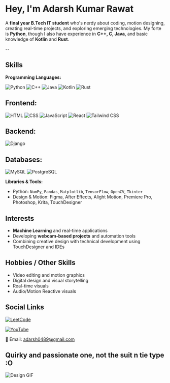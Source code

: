 # Hey, I'm Adarsh Kumar Rawat
A **final year B.Tech IT student** who's nerdy about coding, motion designing, creating real-time projects, and exploring emerging technologies. My forte is **Python**, though I also have experience in **C++, C, Java**, and basic knowledge of **Kotlin** and **Rust**.  

--

##  Skills

**Programming Languages:**  

![Python](https://img.shields.io/badge/Python-FFD43B?logo=python&logoColor=blue) 
![C++](https://img.shields.io/badge/C++-00599C?logo=c%2B%2B&logoColor=white) 
![Java](https://img.shields.io/badge/Java-007396?logo=java&logoColor=white) 
![Kotlin](https://img.shields.io/badge/Kotlin-0095D5?logo=kotlin&logoColor=white) 
![Rust](https://img.shields.io/badge/Rust-000000?logo=rust&logoColor=white)


 **Frontend:**
- 
  ![HTML](https://img.shields.io/badge/HTML-E34F26?logo=html5&logoColor=white)  ![CSS](https://img.shields.io/badge/CSS-1572B6?logo=css3&logoColor=white) ![JavaScript](https://img.shields.io/badge/JavaScript-F7DF1E?logo=javascript&logoColor=black)  ![React](https://img.shields.io/badge/React-61DAFB?logo=react&logoColor=black)  ![Tailwind CSS](https://img.shields.io/badge/Tailwind_CSS-06B6D4?logo=tailwind-css&logoColor=white)

 **Backend:**
- 
  ![Django](https://img.shields.io/badge/Django-092E20?logo=django&logoColor=white) 

 **Databases:**
- 
  ![MySQL](https://img.shields.io/badge/MySQL-4479A1?logo=mysql&logoColor=white)  ![PostgreSQL](https://img.shields.io/badge/PostgreSQL-336791?logo=postgresql&logoColor=white)
  
**Libraries & Tools:**  
- Python: `NumPy`, `Pandas`, `Matplotlib`, `TensorFlow`, `OpenCV`, `Tkinter`    
- Design & Motion: Figma, After Effects, Alight Motion, Premiere Pro, Photoshop, Krita, TouchDesigner  



## Interests

- **Machine Learning** and real-time applications  
- Developing **webcam-based projects** and automation tools  
- Combining creative design with technical development using TouchDesigner and IDEs  



## Hobbies / Other Skills

- Video editing and motion graphics  
- Digital design and visual storytelling  
- Real-time visuals  
- Audio/Motion Reactive visuals  



## Social Links

[![LeetCode](https://img.shields.io/badge/LeetCode-FFA116?logo=leetcode&logoColor=black)](https://leetcode.com/u/isanz/) 

[![YouTube](https://img.shields.io/badge/YouTube-FF0000?logo=youtube&logoColor=white)](https://www.youtube.com/@imsanzu)  

📧 Email: adarsh0489@gmail.com  



## Quirky and passionate one, not the suit n tie type :O 


![Design GIF](https://i.pinimg.com/originals/45/98/03/459803401c356fece9f4e7173deead5a.gif)
